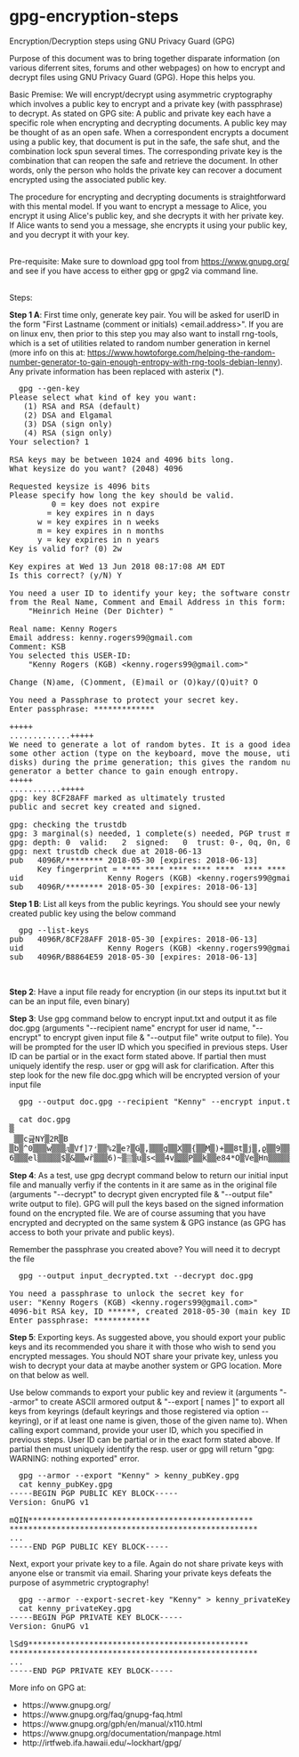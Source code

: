 # gpg-encryption-steps
Encryption/Decryption steps using GNU Privacy Guard (GPG)

Purpose of this document was to bring together disparate information (on various diferrent sites, forums and other webpages) on how to encrypt and decrypt files using GNU Privacy Guard (GPG). Hope this helps you.<br/>

Basic Premise:
We will encrypt/decrypt using asymmetric cryptography which involves a public key to encrypt and a private key (with passphrase) to decrypt. 
As stated on GPG site: A public and private key each have a specific role when encrypting and decrypting documents. A public key may be thought of as an open safe. When a correspondent encrypts a document using a public key, that document is put in the safe, the safe shut, and the combination lock spun several times. The corresponding private key is the combination that can reopen the safe and retrieve the document. In other words, only the person who holds the private key can recover a document encrypted using the associated public key.

The procedure for encrypting and decrypting documents is straightforward with this mental model. If you want to encrypt a message to Alice, you encrypt it using Alice's public key, and she decrypts it with her private key. If Alice wants to send you a message, she encrypts it using your public key, and you decrypt it with your key.

<br/>Pre-requisite:
Make sure to download gpg tool from https://www.gnupg.org/ and see if you have access to either gpg or gpg2 via command line.

<br/>Steps:<br/>

<b>Step 1 A</b>: First time only, generate key pair. You will be asked for userID in the form "First Lastname (comment or initials) <email.address>".
If you are on linux env, then prior to this step you may also want to install rng-tools, which is a set of utilities related to random number generation in kernel (more info on this at: https://www.howtoforge.com/helping-the-random-number-generator-to-gain-enough-entropy-with-rng-tools-debian-lenny). Any private information has been replaced with asterix (*).
<pre>
  gpg --gen-key
Please select what kind of key you want:
   (1) RSA and RSA (default)
   (2) DSA and Elgamal
   (3) DSA (sign only)
   (4) RSA (sign only)
Your selection? 1

RSA keys may be between 1024 and 4096 bits long.
What keysize do you want? (2048) 4096

Requested keysize is 4096 bits
Please specify how long the key should be valid.
         0 = key does not expire
      <n>  = key expires in n days
      <n>w = key expires in n weeks
      <n>m = key expires in n months
      <n>y = key expires in n years
Key is valid for? (0) 2w

Key expires at Wed 13 Jun 2018 08:17:08 AM EDT
Is this correct? (y/N) Y

You need a user ID to identify your key; the software constructs the user ID
from the Real Name, Comment and Email Address in this form:
    "Heinrich Heine (Der Dichter) <heinrichh@duesseldorf.de>"

Real name: Kenny Rogers
Email address: kenny.rogers99@gmail.com
Comment: KSB
You selected this USER-ID:
    "Kenny Rogers (KGB) &lt;kenny.rogers99@gmail.com&gt;"

Change (N)ame, (C)omment, (E)mail or (O)kay/(Q)uit? O

You need a Passphrase to protect your secret key.
Enter passphrase: *************

+++++
.............+++++
We need to generate a lot of random bytes. It is a good idea to perform
some other action (type on the keyboard, move the mouse, utilize the
disks) during the prime generation; this gives the random number
generator a better chance to gain enough entropy.
+++++
...........+++++
gpg: key 8CF28AFF marked as ultimately trusted
public and secret key created and signed.

gpg: checking the trustdb
gpg: 3 marginal(s) needed, 1 complete(s) needed, PGP trust model
gpg: depth: 0  valid:   2  signed:   0  trust: 0-, 0q, 0n, 0m, 0f, 2u
gpg: next trustdb check due at 2018-06-13
pub   4096R/******** 2018-05-30 [expires: 2018-06-13]
      Key fingerprint = **** **** **** **** ****  **** **** **** **** ****
uid                  Kenny Rogers (KGB) &lt;kenny.rogers99@gmail.com&gt;
sub   4096R/******** 2018-05-30 [expires: 2018-06-13]
</pre>

<b>Step 1 B</b>: List all keys from the public keyrings. You should see your newly created public key using the below command
<pre>
  gpg --list-keys 
pub   4096R/8CF28AFF 2018-05-30 [expires: 2018-06-13]
uid                  Kenny Rogers (KGB) &lt;kenny.rogers99@gmail.com&gt;
sub   4096R/B8864E59 2018-05-30 [expires: 2018-06-13]
  
  
</pre>

<b>Step 2</b>: Have a input file ready for encryption (in our steps its input.txt but it can be an input file, even binary)

<b>Step 3</b>: Use gpg command below to encrypt input.txt and output it as file doc.gpg (arguments "--recipient name"
 encrypt for user id name, "--encrypt" to encrypt given input file & "--output file" write output to file). You will be prompted for the user ID which you specified in previous steps. User ID can be partial or in the exact form stated above. If partial then must uniquely identify the resp. user or gpg will ask for clarification.
After this step look for the new file doc.gpg which will be encrypted version of your input file
<pre>
  gpg --output doc.gpg --recipient "Kenny" --encrypt input.txt 
  
  cat doc.gpg
▒
 ▒▒c긆NY▒2R▒B
▒b▒^0▒▒▒w▒▒▒ӆ▒Vf]7ʴ▒▒%2▒e?▒G▒,▒▒▒g▒▒X▒▒{▒▒M▒)+▒▒8t▒j▒,ϱ▒▒9▒▒▒
6▒▒▒el▒▒▒▒▒$▒&▒▒wȑ▒▒▒6)~▒▒͗▒u▒s<▒▒4v▒ֲ▒▒P▒▒k▒▒e84*O▒Ve▒Hn▒▒▒▒▒▒.▒j▒▒o▒<}▒▒ݝ0%▒'U▒▒▒▒вc\l▒▒GGF▒▒▒▒▒▒▒▒▒▒▒▒
</pre>

<b>Step 4</b>: As a test, use gpg decrypt command below to return our initial input file and manually verfiy if the contents in it are same as in the original file (arguments "--decrypt" to decrypt given encrypted file & "--output file" write output to file). GPG will pull the keys based on the signed information found on the encrypted file. We are of course assuming that you have encrypted and decrypted on the same system & GPG instance (as GPG has access to both your private and public keys).

Remember the passphrase you created above? You will need it to decrypt the file
<pre>
  gpg --output input_decrypted.txt --decrypt doc.gpg
  
You need a passphrase to unlock the secret key for
user: "Kenny Rogers (KGB) &lt;kenny.rogers99@gmail.com&gt;"
4096-bit RSA key, ID ******, created 2018-05-30 (main key ID ******)
Enter passphrase: ************
</pre>
  
<b>Step 5</b>: Exporting keys. As suggested above, you should export your public keys and its recommended you share it with those who wish to send you encrypted messages. You should NOT share your private key, unless you wish to decrypt your data at maybe another system or GPG location. More on that below as well.

Use below commands to export your public key and review it (arguments "--armor" to create ASCII armored output & "--export [ names ]"
to export all keys from keyrings (default keyrings and those registered via option --keyring), or if at least one name is given, those of the given name to). When calling export command, provide your user ID, which you specified in previous steps. User ID can be partial or in the exact form stated above. If partial then must uniquely identify the resp. user or gpg will return "gpg: WARNING: nothing exported" error.
<pre>
  gpg --armor --export "Kenny" > kenny_pubKey.gpg
  cat kenny_pubKey.gpg 
-----BEGIN PGP PUBLIC KEY BLOCK-----
Version: GnuPG v1

mQIN************************************************
*****************************************************
...
-----END PGP PUBLIC KEY BLOCK-----
</pre>

Next, export your private key to a file. Again do not share private keys with anyone else or transmit via email. Sharing your private keys defeats the purpose of asymmetric cryptography!
<pre>
  gpg --armor --export-secret-key "Kenny" > kenny_privateKey.gpg
  cat kenny_privateKey.gpg
-----BEGIN PGP PRIVATE KEY BLOCK-----
Version: GnuPG v1

lSd9***********************************************
*****************************************************
...
-----END PGP PRIVATE KEY BLOCK-----
</pre>

More info on GPG at: 
<ul>
<li>https://www.gnupg.org/</li>
<li>https://www.gnupg.org/faq/gnupg-faq.html</li>
<li>https://www.gnupg.org/gph/en/manual/x110.html</li>
<li>https://www.gnupg.org/documentation/manpage.html</li>
<li>http://irtfweb.ifa.hawaii.edu/~lockhart/gpg/</li>
</ul>
